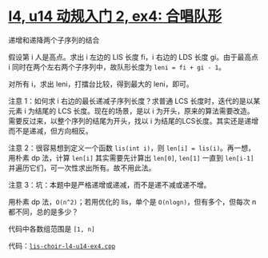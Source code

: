 # [l4, u14 动规入门 2, ex4: 合唱队形](https://oj.youdao.com/course/13/82/1#/1/9468)

递增和递降两个子序列的结合

假设第 i 人是高点。求出 i 左边的 LIS 长度 fi，i 右边的 LDS 长度 gi。由于最高点 i 同时在两个左右两个子序列中，故队形长度为 `leni = fi + gi - 1`。

对所有 i，求出 leni，打擂台比较，得到最大的 leni，即可。

注意 1：如何求 i 右边的最长递减子序列长度？求普通 LCS 长度时，迭代的是以某元素 i 为结尾的 LCS 长度。现在的场景，是以 i 为开头，原来的算法需要改造。需要反过来，以整个序列的结尾为开头，找以 i 为结尾的LCS长度。其实还是递增而不是递减，但方向相反。

注意 2：很容易想到定义一个函数 `lis(int i)`，则 `len[i] = lis(i)`。再一想，用朴素 dp 法，计算 `len[i]` 其实需要先计算出 `len[0]`, `len[1]` 一直到 `len[i-1]` 并遍历它们，可一次性求出所有。故不用此法。

注意 3：坑：本题中是严格递增或递减，而不是递不减或递不增。

用朴素 dp 法，`O(n^2)`；若用优化的 lis，单个是 `O(nlogn)`，但有多个，但每次 n 都不同，总的是多少？

代码中各数组范围是 `[1, n]`

代码：[`lis-choir-l4-u14-ex4.cpp`](code/lis-choir-l4-u14-ex4.cpp)